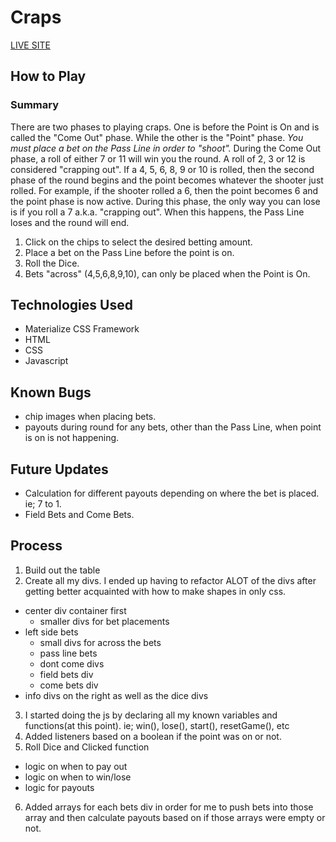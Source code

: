 # Craps
[LIVE SITE](https://chidrome.github.io/craps/)

## How to Play
### Summary
There are two phases to playing craps. One is before the Point is On and is called the "Come Out" phase. While the other is the "Point" phase. *You must place a bet on the Pass Line in order to "shoot".* During the Come Out phase, a roll of either 7 or 11 will win you the round. A roll of 2, 3 or 12 is considered "crapping out". If a 4, 5, 6, 8, 9 or 10 is rolled, then the second phase of the round begins and the point becomes whatever the shooter just rolled. For example, if the shooter rolled a 6, then the point becomes 6 and the point phase is now active. During this phase, the only way you can lose is if you roll a 7 a.k.a. "crapping out". When this happens, the Pass Line loses and the round will end.

1. Click on the chips to select the desired betting amount.
2. Place a bet on the Pass Line before the point is on.
3. Roll the Dice.
4. Bets "across" (4,5,6,8,9,10), can only be placed when the Point is On.

## Technologies Used 
* Materialize CSS Framework
* HTML
* CSS
* Javascript

## Known Bugs
* chip images when placing bets.
* payouts during round for any bets, other than the Pass Line, when point is on is not happening.

## Future Updates
* Calculation for different payouts depending on where the bet is placed. ie; 7 to 1.
* Field Bets and Come Bets.

## Process
1. Build out the table
2. Create all my divs. I ended up having to refactor ALOT of the divs after getting better acquainted with how to make shapes in only css. 
* center div container first
	* smaller divs for bet placements
* left side bets
	* small divs for across the bets
	* pass line bets
	* dont come divs
	* field bets div
	* come bets div
* info divs on the right as well as the dice divs
3. I started doing the js by declaring all my known variables and functions(at this point). ie; win(), lose(), start(), resetGame(), etc
4. Added listeners based on a boolean if the point was on or not.
5. Roll Dice and Clicked function
* logic on when to pay out
* logic on when to win/lose
* logic for payouts
6. Added arrays for each bets div in order for me to push bets into those array and then calculate payouts based on if those arrays were empty or not.



